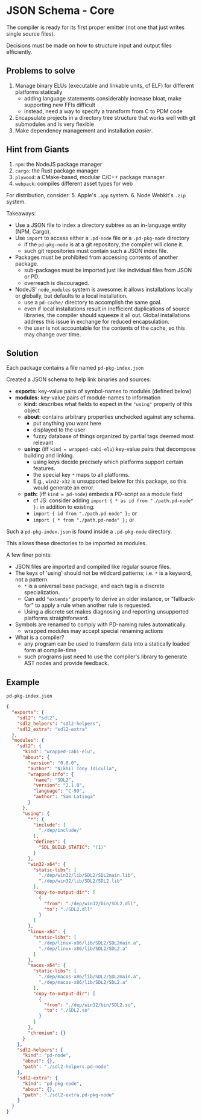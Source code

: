 # JSON Schema - Core

The compiler is ready for its first proper emitter (not one that just writes single source files).

Decisions must be made on how to structure input and output files efficiently.

## Problems to solve
1. Manage binary ELUs (executable and linkable units, cf ELF) for different platforms statically
   - adding language statements considerably increase bloat, make supporting new FFIs difficult
   - instead, need a way to specify a transform from C to PDM code
2. Encapsulate projects in a directory tree structure that works well with git submodules and is very flexible
3. Make dependency management and installation _easier_.

## Hint from Giants

1. `npm`: the NodeJS package manager
2. `cargo`: the Rust package manager
3. `plywood`: a CMake-based, modular C/C++ package manager
4. `webpack`: compiles different asset types for web

For distribution, consider:
5. Apple's `.app` system.
6. Node Webkit's `.zip` system.

Takeaways:
- Use a JSON file to index a directory subtree as an in-language entity (NPM, Cargo).
- Use `import` to access either a `.pd-node` file or a `.pd-pkg-node` directory
  - if the `pd-pkg-node` is at a git repository, the compiler will clone it.
  - such git repositories must contain such a JSON index file.
- Packages must be prohibited from accessing contents of another package.
  - sub-packages must be imported just like individual files from JSON or PD.
  - overreach is discouraged.
- NodeJS' `node_modules` system is awesome: it allows installations locally or globally,
  but defaults to a local installation.
  - use a `pd-cache/` directory to accomplish the same goal.
  - even if local installations result in inefficient duplications of source libraries, the compiler should squeeze it all out.
    Global installations address this issue in exchange for reduced encapsulation.
  - the user is not accountable for the contents of the cache, so this may change over time.

## Solution

Each package contains a file named `pd-pkg-index.json`

Created a JSON schema to help link binaries and sources:
- **exports:** key-value pairs of symbol-names to modules (defined below)
- **modules:** key-value pairs of module-names to information
  - **kind:** describes what fields to expect in the `"using"` property of this object
  - **about:** contains arbitrary properties unchecked against any schema.
    - put anything you want here
    - displayed to the user
    - fuzzy database of things organized by partial tags deemed most relevant
  - **using:** (iff `kind = wrapped-cabi-elu`) key-value pairs that decompose building and linking.
    - using keys decide precisely which platforms support certain features.
    - the special key `*` maps to all platforms.
    - E.g., `win32-x32` is unsupported below for this package, so this would generate an error.
  - **path:** (iff `kind = pd-node`) embeds a PD-script as a module field
    - cf JS: consider adding `import { * as id from "./path.pd-node" };` in addition to existing:
    - `import { id from "./path.pd-node" };` or
    - `import { * from "./path.pd-node" };` or

Such a `pd-pkg-index.json` is found inside a `.pd-pkg-node` directory. 

This allows these directories to be imported as modules.


A few finer points:
- JSON files are imported and compiled like regular source files.
- The keys of 'using' should not be wildcard patterns; i.e. `*` is a keyword, not a pattern. 
  - `*` is a universal base package, and each tag is a discrete specialization.
  - Can add `"extends"` property to derive an older instance, or "fallback-for" to apply a rule when another rule is requested.
  - Using a discrete set makes diagnosing and reporting unsupported platforms straightforward.
- Symbols are renamed to comply with PD-naming rules automatically.
  - wrapped modules may accept special renaming actions
- What is a compiler?
  - any program can be used to transform data into a statically loaded form at compile-time
  - such programs just need to use the compiler's library to generate AST nodes and provide feedback.

## Example

`pd-pkg-index.json`

```json
{
  "exports": {
    "sdl2": "sdl2",
    "sdl2_helpers": "sdl2-helpers",
    "sdl2_extra": "sdl2-extra"
  },
  "modules": {
    "sdl2": {
      "kind": "wrapped-cabi-elu",
      "about": {
        "version": "0.0.0",
        "author": "Nikhil Tony Idiculla",
        "wrapped-info": {
          "name": "SDL2",
          "version": "2.1.0",
          "language": "C-99",
          "author": "Sam Latinga"
        }
      },
      "using": {
        "*": {
          "include": [
            "./dep/include/"
          ],
          "defines": {
            "SDL_BUILD_STATIC": "(1)"
          }
        },
        "win32-x64": {
          "static-libs": [
            "./dep/win32/lib/SDL2/SDL2main.lib",
            "./dep/win32/lib/SDL2/SDL2.lib"
          ],
          "copy-to-output-dir": [
            {
              "from": "./dep/win32/bin/SDL2.dll",
              "to": "./SDL2.dll"
            }
          ]
        },
        "linux-x64": {
          "static-libs": [
            "./dep/linux-x86/lib/SDL2/SDL2main.a",
            "./dep/linux-x86/lib/SDL2/SDL2.a"
          ]
        },
        "macos-x64": {
          "static-libs": [
            "./dep/macos-x86/lib/SDL2/SDL2main.a",
            "./dep/macos-x86/lib/SDL2/SDL2.a"
          ],
          "copy-to-output-dir": [
            {
              "from": "./dep/win32/bin/SDL2.so",
              "to": "./SDL2.so"
            }
          ]
        },
        "chromium": {}
      }
    },
    "sdl2-helpers": {
      "kind": "pd-node",
      "about": {},
      "path": "./sdl2-helpers.pd-node"
    },
    "sdl2-extra": {
      "kind": "pd-pkg-node",
      "about": {},
      "path": "./sdl2-extra.pd-pkg-node"
    }
  }
}
```